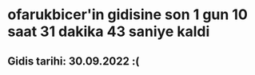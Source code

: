 # ofarukbicer'in gidisine son 1 gun 10 saat 31 dakika 43 saniye kaldi

## Gidis tarihi: 30.09.2022 :(